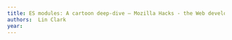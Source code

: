 ```yaml
---
title: ES modules: A cartoon deep-dive – Mozilla Hacks - the Web developer blog
authors:  Lin Clark
year: 
---
```


